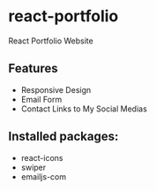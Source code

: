 # react-portfolio
React Portfolio Website

## Features
- Responsive Design
- Email Form
- Contact Links to My Social Medias

## Installed packages:
- react-icons
- swiper
- emailjs-com
